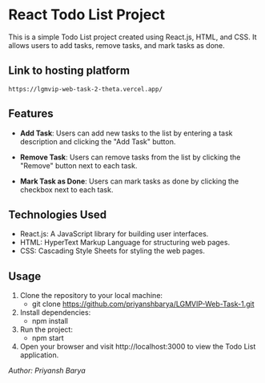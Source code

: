 # React Todo List Project

This is a simple Todo List project created using React.js, HTML, and CSS. It allows users to add tasks, remove tasks, and mark tasks as done.

## Link to hosting platform
    https://lgmvip-web-task-2-theta.vercel.app/

## Features

- **Add Task**: Users can add new tasks to the list by entering a task description and clicking the "Add Task" button.

- **Remove Task**: Users can remove tasks from the list by clicking the "Remove" button next to each task.

- **Mark Task as Done**: Users can mark tasks as done by clicking the checkbox next to each task.

## Technologies Used

- React.js: A JavaScript library for building user interfaces.
- HTML: HyperText Markup Language for structuring web pages.
- CSS: Cascading Style Sheets for styling the web pages.

## Usage

1. Clone the repository to your local machine:
     - git clone https://github.com/priyanshbarya/LGMVIP-Web-Task-1.git
2. Install dependencies:
     - npm install
3. Run the project:
     - npm start
4. Open your browser and visit http://localhost:3000 to view the Todo List application.


*Author: Priyansh Barya*
